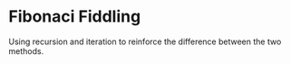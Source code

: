 # Fibonaci Fiddling
Using recursion and iteration to reinforce the difference between the two methods. 
